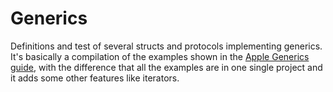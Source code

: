 # Generics

Definitions and test of several structs and protocols implementing generics. It's basically a compilation of the examples shown in the [Apple Generics guide](https://developer.apple.com/library/content/documentation/Swift/Conceptual/Swift_Programming_Language/Generics.html), with the difference that all the examples are in one single project and it adds some other features like iterators.
